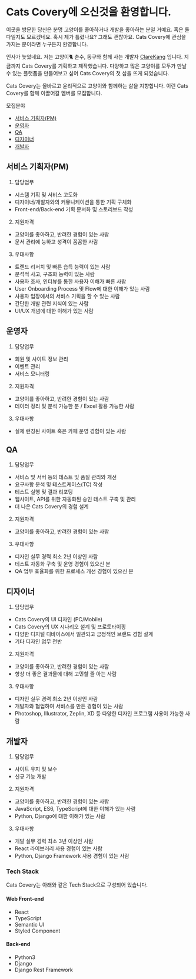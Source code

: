 # Cats Covery에 오신것을 환영합니다.

이곳을 방문한 당신은 분명 고양이를 좋아하거나 개발을 좋아하는 분일 거예요.
혹은 둘 다일지도 모르겠네요.
혹시 제가 틀렸나요? 그래도 괜찮아요.
Cats Covery에 관심을 가지는 분이라면 누구든지 환영합니다.

인사가 늦었네요.
저는 고양이🐈 춘수, 동구와 함께 사는 개발자 [ClareKang](http://github.com/ClareKang) 입니다.
지금까지 Cats Covery를 기획하고 제작했습니다.
다양하고 많은 고양이를 모두가 만날 수 있는 플랫폼을 만들어보고 싶어
Cats Covery의 첫 삽을 뜨게 되었습니다.

Cats Covery는 올바르고 윤리적으로 고양이와 함께하는 삶을 지향합니다.
이런 Cats Covery를 함께 이끌어갈 멤버를 모집합니다.

모집분야

- [서비스 기획자(PM)](#서비스-기획자pm)
- [운영자](#운영자)
- [QA](#qa)
- [디자이너](#디자이너)
- [개발자](#개발자)

## 서비스 기획자(PM)

1. 담당업무

- 시스템 기획 및 서비스 고도화
- 디자이너/개발자와의 커뮤니케이션을 통한 기획 구체화
- Front-end/Back-end 기획 문서화 및 스토리보드 작성

2. 지원자격

- 고양이를 좋아하고, 반려한 경험이 있는 사람
- 문서 관리에 능하고 성격이 꼼꼼한 사람

3. 우대사항

- 트렌드 리서치 및 빠른 습득 능력이 있는 사람
- 분석적 사고, 구조화 능력이 있는 사람
- 사용자 조사, 인터뷰를 통한 사용자 이해가 빠른 사람
- User Onboarding Process 및 Flow에 대한 이해가 있는 사람
- 사용자 입장에서의 서비스 기획을 할 수 있는 사람
- 간단한 개발 관련 지식이 있는 사람
- UI/UX 개념에 대한 이해가 있는 사람

## 운영자

1. 담당업무

- 회원 및 사이트 정보 관리
- 이벤트 관리
- 서비스 모니터링

2. 지원자격

- 고양이를 좋아하고, 반려한 경험이 있는 사람
- 데이터 정리 및 분석 가능한 분 / Excel 활용 가능한 사람

3. 우대사항

- 실제 런칭된 사이트 혹은 카페 운영 경험이 있는 사람

## QA

1. 담당업무

- 서비스 및 서버 등의 테스트 및 품질 관리와 개선
- 요구사항 분석 및 테스트케이스(TC) 작성
- 테스트 실행 및 결과 리포팅
- 웹사이트, API를 위한 자동화된 승인 테스트 구축 및 관리
- 더 나은 Cats Covery의 경험 설계

2. 지원자격

- 고양이를 좋아하고, 반려한 경험이 있는 사람

3. 우대사항

- 디자인 실무 경력 최소 2년 이상인 사람
- 테스트 자동화 구축 및 운영 경험이 있으신 분
- QA 업무 효율화를 위한 프로세스 개선 경험이 있으신 분

## 디자이너

1. 담당업무

- Cats Covery의 UI 디자인 (PC/Mobile)
- Cats Covery의 UX 시나리오 설계 및 프로토타이핑
- 다양한 디지털 디바이스에서 일관되고 긍정적인 브랜드 경험 설계
- 기타 디자인 업무 전반

2. 지원자격

- 고양이를 좋아하고, 반려한 경험이 있는 사람
- 항상 더 좋은 결과물에 대해 고민할 줄 아는 사람

3. 우대사항

- 디자인 실무 경력 최소 2년 이상인 사람
- 개발자와 협업하여 서비스를 만든 경험이 있는 사람
- Photoshop, Illustrator, Zeplin, XD 등 다양한 디자인 프로그램 사용이 가능한 사람

## 개발자

1. 담당업무

- 사이트 유지 및 보수
- 신규 기능 개발

2. 지원자격

- 고양이를 좋아하고, 반려한 경험이 있는 사람
- JavaScript, ES6, TypeScript에 대한 이해가 있는 사람
- Python, Django에 대한 이해가 있는 사람

3. 우대사항

- 개발 실무 경력 최소 3년 이상인 사람
- React 라이브러리 사용 경험이 있는 사람
- Python, Django Framework 사용 경험이 있는 사람

### Tech Stack

Cats Covery는 아래와 같은 Tech Stack으로 구성되어 있습니다.

#### Web Front-end

- React
- TypeScript
- Semantic UI
- Styled Component

#### Back-end

- Python3
- Django
- Django Rest Framework
